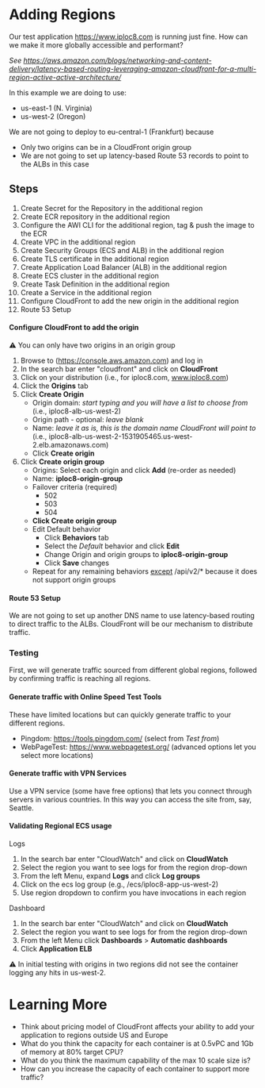 # Adding Regions
Our test application https://www.iploc8.com is running just fine. How can we make it more globally accessible and performant?

*See https://aws.amazon.com/blogs/networking-and-content-delivery/latency-based-routing-leveraging-amazon-cloudfront-for-a-multi-region-active-active-architecture/*

In this example we are doing to use:
- us-east-1 (N. Virginia)
- us-west-2 (Oregon)

We are not going to deploy to eu-central-1 (Frankfurt) because
- Only two origins can be in a CloudFront origin group
- We are not going to set up latency-based Route 53 records to point to the ALBs in this case

## Steps
1. Create Secret for the Repository in the additional region
2. Create ECR repository in the additional region
3. Configure the AWI CLI for the additional region, tag & push the image to the ECR
4. Create VPC in the additional region
5. Create Security Groups (ECS and ALB) in the additional region
6. Create TLS certificate in the additional region
7. Create Application Load Balancer (ALB) in the additional region
8. Create ECS cluster in the additional region
9. Create Task Definition in the additional region
10. Create a Service in the additional region
11. Configure CloudFront to add the new origin in the additional region
12. Route 53 Setup

#### Configure CloudFront to add the origin
:warning: You can only have two origins in an origin group
1. Browse to (https://console.aws.amazon.com) and log in
2. In the search bar enter "cloudfront" and click on **CloudFront**
3. Click on your distribution (i.e., for iploc8.com, www.iploc8.com)
4. Click the **Origins** tab
5. Click **Create Origin**
    - Origin domain: *start typing and you will have a list to choose from* (i.e., iploc8-alb-us-west-2)
    - Origin path - optional: *leave blank*
    - Name:  *leave it as is, this is the domain name CloudFront will point to* (i.e., iploc8-alb-us-west-2-1531905465.us-west-2.elb.amazonaws.com)
    - Click **Create origin**
6. Click **Create origin group**
    - Origins: Select each origin and click **Add** (re-order as needed)
    - Name: **iploc8-origin-group**
    - Failover criteria (required)
      - 502
      - 503
      - 504
    - **Click Create origin group**
    - Edit Default behavior
      - Click **Behaviors** tab
      - Select the *Default* behavior and click **Edit**
      - Change Origin and origin groups to **iploc8-origin-group**
      - Click **Save** changes
    - Repeat for any remaining behaviors <ins>except</ins> /api/v2/* because it does not support origin groups

#### Route 53 Setup
We are not going to set up another DNS name to use latency-based routing to direct traffic to the ALBs. CloudFront will be our mechanism to distribute traffic.

### Testing
First, we will generate traffic sourced from different global regions, followed by confirming traffic is reaching all regions.

#### Generate traffic with Online Speed Test Tools
These have limited locations but can quickly generate traffic to your different regions.
- Pingdom: https://tools.pingdom.com/ (select from *Test from*)
- WebPageTest: https://www.webpagetest.org/ (advanced options let you select more locations)

#### Generate traffic with VPN Services
Use a VPN service (some have free options) that lets you connect through servers in various countries. In this way you can access the site from, say, Seattle.

#### Validating Regional ECS usage
Logs
1. In the search bar enter "CloudWatch" and click on **CloudWatch**
2. Select the region you want to see logs for from the region drop-down
3. From the left Menu, expand **Logs** and click **Log groups**
4. Click on the ecs log group (e.g., /ecs/iploc8-app-us-west-2)
5. Use region dropdown to confirm you have invocations in each region

Dashboard
1. In the search bar enter "CloudWatch" and click on **CloudWatch**
2. Select the region you want to see logs for from the region drop-down
3. From the left Menu click **Dashboards** > **Automatic dashboards**
4. Click **Application ELB**

⚠️ In initial testing with origins in two regions did not see the container logging any hits in us-west-2.

# Learning More
- Think about pricing model of CloudFront affects your ability to add your application to regions outside US and Europe
- What do you think the capacity for each container is at 0.5vPC and 1Gb of memory at 80% target CPU?
- What do you think the maximum capability of the max 10 scale size is?
- How can you increase the capacity of each container to support more traffic?
